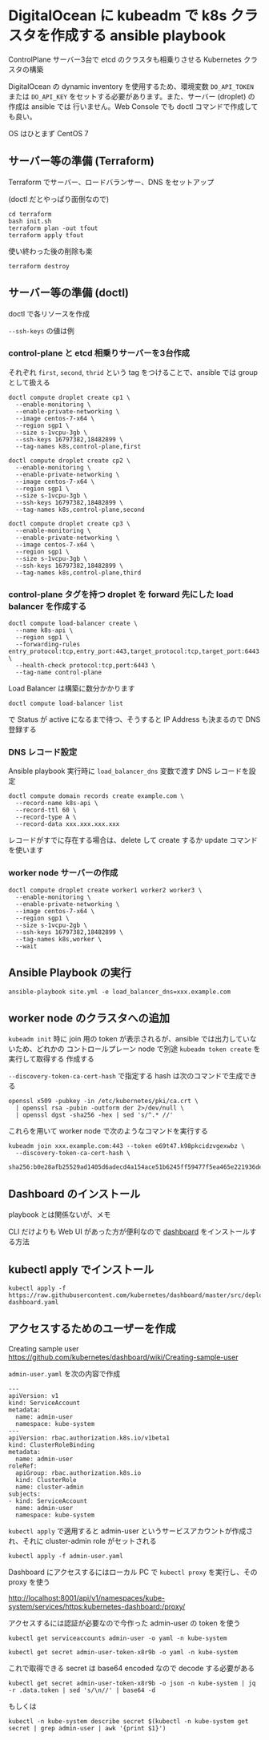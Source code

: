 # DigitalOcean に kubeadm で k8s クラスタを作成する ansible playbook

ControlPlane サーバー3台で etcd のクラスタも相乗りさせる Kubernetes クラスタの構築

DigitalOcean の dynamic inventory を使用するため、環境変数 `DO_API_TOKEN` または
`DO_API_KEY` をセットする必要があります。また、サーバー (droplet) の作成は ansible では
行いません。Web Console でも doctl コマンドで作成しても良い。

OS はひとまず CentOS 7

## サーバー等の準備 (Terraform)

Terraform でサーバー、ロードバランサー、DNS をセットアップ

(doctl だとやっぱり面倒なので)

```
cd terraform
bash init.sh
terraform plan -out tfout
terraform apply tfout
```

使い終わった後の削除も楽

```
terraform destroy
```

## サーバー等の準備 (doctl)

doctl で各リソースを作成

`--ssh-keys` の値は例

### control-plane と etcd 相乗りサーバーを3台作成

それぞれ `first`, `second`, `thrid` という tag をつけることで、ansible では group として扱える

```
doctl compute droplet create cp1 \
  --enable-monitoring \
  --enable-private-networking \
  --image centos-7-x64 \
  --region sgp1 \
  --size s-1vcpu-3gb \
  --ssh-keys 16797382,18482899 \
  --tag-names k8s,control-plane,first
```

```
doctl compute droplet create cp2 \
  --enable-monitoring \
  --enable-private-networking \
  --image centos-7-x64 \
  --region sgp1 \
  --size s-1vcpu-3gb \
  --ssh-keys 16797382,18482899 \
  --tag-names k8s,control-plane,second
```

```
doctl compute droplet create cp3 \
  --enable-monitoring \
  --enable-private-networking \
  --image centos-7-x64 \
  --region sgp1 \
  --size s-1vcpu-3gb \
  --ssh-keys 16797382,18482899 \
  --tag-names k8s,control-plane,third
```

### control-plane タグを持つ droplet を forward 先にした load balancer を作成する

```
doctl compute load-balancer create \
  --name k8s-api \
  --region sgp1 \
  --forwarding-rules entry_protocol:tcp,entry_port:443,target_protocol:tcp,target_port:6443 \
  --health-check protocol:tcp,port:6443 \
  --tag-name control-plane
```

Load Balancer は構築に数分かかります

```
doctl compute load-balancer list
```

で Status が active になるまで待つ、そうすると IP Address も決まるので DNS 登録する

### DNS レコード設定

Ansible playbook 実行時に `load_balancer_dns` 変数で渡す DNS レコードを設定

```
doctl compute domain records create example.com \
  --record-name k8s-api \
  --record-ttl 60 \
  --record-type A \
  --record-data xxx.xxx.xxx.xxx
```

レコードがすでに存在する場合は、delete して create するか update コマンドを使います

### worker node サーバーの作成

```
doctl compute droplet create worker1 worker2 worker3 \
  --enable-monitoring \
  --enable-private-networking \
  --image centos-7-x64 \
  --region sgp1 \
  --size s-1vcpu-2gb \
  --ssh-keys 16797382,18482899 \
  --tag-names k8s,worker \
  --wait
```

## Ansible Playbook の実行

```
ansible-playbook site.yml -e load_balancer_dns=xxx.example.com
```

## worker node のクラスタへの追加

`kubeadm init` 時に join 用の token が表示されるが、ansible では出力していないため、どれかの
コントロールプレーン node で別途 `kubeadm token create` を実行して取得する
作成する

`--discovery-token-ca-cert-hash` で指定する hash は次のコマンドで生成できる

```
openssl x509 -pubkey -in /etc/kubernetes/pki/ca.crt \
  | openssl rsa -pubin -outform der 2>/dev/null \
  | openssl dgst -sha256 -hex | sed 's/^.* //'
```

これらを用いて worker node で次のようなコマンドを実行する

```
kubeadm join xxx.example.com:443 --token e69t47.k98pkcidzvgexwbz \
  --discovery-token-ca-cert-hash \
   sha256:b0e28afb25529ad1405d6adecd4a154ace51b6245ff59477f5ea465e221936de
```

## Dashboard のインストール

playbook とは関係ないが、メモ

CLI だけよりも Web UI があった方が便利なので [dashboard](https://github.com/kubernetes/dashboard/) をインストールする方法

## kubectl apply でインストール

```
kubectl apply -f https://raw.githubusercontent.com/kubernetes/dashboard/master/src/deploy/recommended/kubernetes-dashboard.yaml
```

## アクセスするためのユーザーを作成

Creating sample user
https://github.com/kubernetes/dashboard/wiki/Creating-sample-user

`admin-user.yaml` を次の内容で作成

```
---
apiVersion: v1
kind: ServiceAccount
metadata:
  name: admin-user
  namespace: kube-system
---
apiVersion: rbac.authorization.k8s.io/v1beta1
kind: ClusterRoleBinding
metadata:
  name: admin-user
roleRef:
  apiGroup: rbac.authorization.k8s.io
  kind: ClusterRole
  name: cluster-admin
subjects:
- kind: ServiceAccount
  name: admin-user
  namespace: kube-system
```

`kubectl apply` で適用すると admin-user というサービスアカウントが作成され、それに
cluster-admin role がセットされる

```
kubectl apply -f admin-user.yaml
```

Dashboard にアクセスするにはローカル PC で `kubectl proxy` を実行し、その proxy を使う

[http://localhost:8001/api/v1/namespaces/kube-system/services/https:kubernetes-dashboard:/proxy/](http://localhost:8001/api/v1/namespaces/kube-system/services/https:kubernetes-dashboard:/proxy/)

アクセスするには認証が必要なので今作った admin-user の token を使う

```
kubectl get serviceaccounts admin-user -o yaml -n kube-system
```

```
kubectl get secret admin-user-token-x8r9b -o yaml -n kube-system
```

これで取得できる secret は base64 encoded なので decode する必要がある

```
kubectl get secret admin-user-token-x8r9b -o json -n kube-system | jq -r .data.token | sed 's/\n//' | base64 -d
```

もしくは

```
kubectl -n kube-system describe secret $(kubectl -n kube-system get secret | grep admin-user | awk '{print $1}')
```

